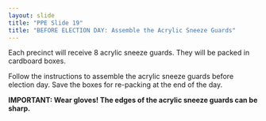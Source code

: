 ```yaml
---
layout: slide
title: "PPE Slide 19"
title: "BEFORE ELECTION DAY: Assemble the Acrylic Sneeze Guards"
---
```


Each precinct will receive 8 acrylic sneeze guards. They will be packed in cardboard boxes.

Follow the instructions to assemble the acrylic sneeze guards before election day. Save the boxes for re-packing at the end of the day.

**IMPORTANT: Wear gloves! The edges of the acrylic sneeze guards can be sharp.**
